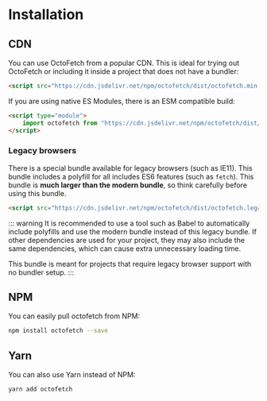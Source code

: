 # Installation

## CDN

You can use OctoFetch from a popular CDN. This is ideal for trying out OctoFetch or including it inside a project that does not have a bundler:

```html
<script src="https://cdn.jsdelivr.net/npm/octofetch/dist/octofetch.min.js"></script>
```

If you are using native ES Modules, there is an ESM compatible build:

```html
<script type="module">
    import octofetch from "https://cdn.jsdelivr.net/npm/octofetch/dist/octofetch.module.js";
</script>
```

### Legacy browsers

There is a special bundle available for legacy browsers (such as IE11). This bundle includes a polyfill for all includes ES6 features (such as `fetch`). This bundle is **much larger than the modern bundle**, so think carefully before using this bundle.

```html
<script src="https://cdn.jsdelivr.net/npm/octofetch/dist/octofetch.legacy.js"></script>
```

::: warning
It is recommended to use a tool such as Babel to automatically include polyfills and use the modern bundle instead of this legacy bundle. If other dependencies are used for your project, they may also include the same dependencies, which can cause extra unnecessary loading time.

This bundle is meant for projects that require legacy browser support with no bundler setup.
:::

## NPM

You can easily pull octofetch from NPM:

```bash
npm install octofetch --save
```

## Yarn

You can also use Yarn instead of NPM:

```bash
yarn add octofetch
```
